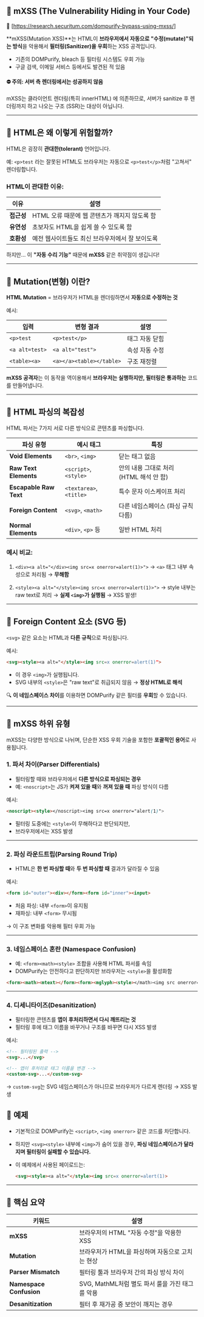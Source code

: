 ## 🩻 mXSS (The Vulnerability Hiding in Your Code)
🔗 [https://research.securitum.com/dompurify-bypass-using-mxss/]


\*\*mXSS(Mutation XSS)\*\*는 HTML이 **브라우저에서 자동으로 "수정(mutate)"되는 방식**을 악용해서
**필터링(Sanitizer)을 우회**하는 XSS 공격입니다.

* 기존의 DOMPurify, bleach 등 필터링 시스템도 우회 가능
* 구글 검색, 이메일 서비스 등에서도 발견된 적 있음

#### ⛔️ 주의: 서버 측 렌더링에서는 성공하지 않음
mXSS는 클라이언트 렌더링(특히 innerHTML) 에 의존하므로, 서버가 sanitize 후 렌더링까지 하고 나오는 구조 (SSR)는 대상이 아닙니다.

---

## 🔧 HTML은 왜 이렇게 위험할까?

HTML은 굉장히 **관대한(tolerant)** 언어입니다.

예:
`<p>test` 라는 잘못된 HTML도 브라우저는
자동으로 `<p>test</p>`처럼 "고쳐서" 렌더링합니다.

### HTML이 관대한 이유:

| 이유      | 설명                           |
| ------- | ---------------------------- |
| **접근성** | HTML 오류 때문에 웹 콘텐츠가 깨지지 않도록 함 |
| **유연성** | 초보자도 HTML을 쉽게 쓸 수 있도록 함      |
| **호환성** | 예전 웹사이트들도 최신 브라우저에서 잘 보이도록   |

하지만… 이 **"자동 수리 기능"** 때문에 **mXSS** 같은 취약점이 생깁니다!

---

## 🔁 Mutation(변형) 이란?

**HTML Mutation** = 브라우저가 HTML을 렌더링하면서 **자동으로 수정하는 것**

예시:

| 입력             | 변형 결과                    | 설명       |
| -------------- | ------------------------ | -------- |
| `<p>test`      | `<p>test</p>`            | 태그 자동 닫힘 |
| `<a alt=test>` | `<a alt="test">`         | 속성 자동 수정 |
| `<table><a>`   | `<a></a><table></table>` | 구조 재정렬   |

**mXSS 공격자**는 이 동작을 역이용해서
**브라우저는 실행하지만, 필터링은 통과하는** 코드를 만들어냅니다.

---

## 🧠 HTML 파싱의 복잡성

HTML 파서는 7가지 서로 다른 방식으로 콘텐츠를 파싱합니다.

| 파싱 유형                  | 예시 태그                   | 특징                         |
| ---------------------- | ----------------------- | -------------------------- |
| **Void Elements**      | `<br>`, `<img>`         | 닫는 태그 없음                   |
| **Raw Text Elements**  | `<script>`, `<style>`   | 안의 내용 그대로 처리 (HTML 해석 안 함) |
| **Escapable Raw Text** | `<textarea>`, `<title>` | 특수 문자 이스케이프 처리             |
| **Foreign Content**    | `<svg>`, `<math>`       | 다른 네임스페이스 (파싱 규칙 다름)       |
| **Normal Elements**    | `<div>`, `<p>` 등        | 일반 HTML 처리                 |

### 예시 비교:

1. `<div><a alt="</div><img src=x onerror=alert(1)>">`
   → `<a>` 태그 내부 속성으로 처리됨 → **무해함**

2. `<style><a alt="</style><img src=x onerror=alert(1)>">`
   → style 내부는 raw text로 처리 → **실제 `<img>`가 실행됨** → XSS 발생!

---

## 🧬 Foreign Content 요소 (SVG 등)

`<svg>` 같은 요소는 HTML과 **다른 규칙**으로 파싱됩니다.

예시:

```html
<svg><style><a alt="</style><img src=x onerror=alert(1)">
```

* 이 경우 `<img>`가 실행됩니다.
* SVG 내부의 `<style>`은 "raw text"로 취급되지 않음 → **정상 HTML로 해석**

🔍 **이 네임스페이스 차이**를 이용하면 DOMPurify 같은 필터를 **우회**할 수 있습니다.

---

## 🧪 mXSS 하위 유형

mXSS는 다양한 방식으로 나뉘며, 단순한 XSS 우회 기술을 포함한 **포괄적인 용어**로 사용됩니다.

### 1. 파서 차이(Parser Differentials)

* 필터링할 때와 브라우저에서 **다른 방식으로 파싱되는 경우**
* 예: `<noscript>`는 JS가 **켜져 있을 때**와 **꺼져 있을 때** 파싱 방식이 다름

예시:

```html
<noscript><style></noscript><img src=x onerror="alert(1)">
```

* 필터링 도중에는 `<style>`이 무해하다고 판단되지만,
* 브라우저에서는 XSS 발생

---

### 2. 파싱 라운드트립(Parsing Round Trip)

* HTML은 **한 번 파싱할 때**와 **두 번 파싱할 때** 결과가 달라질 수 있음

예시:

```html
<form id="outer"><div></form><form id="inner"><input>
```

* 처음 파싱: 내부 `<form>`이 유지됨
* 재파싱: 내부 `<form>` 무시됨

→ 이 구조 변화를 악용해 필터 우회 가능

---

### 3. 네임스페이스 혼란 (Namespace Confusion)

* 예: `<form><math><style>` 조합을 사용해 HTML 파서를 속임
* DOMPurify는 안전하다고 판단하지만 브라우저는 `<style>`을 활성화함

```html
<form><math><mtext></form><form><mglyph><style></math><img src onerror=alert(1)>
```

---

### 4. 디세니타이즈(Desanitization)

* 필터링한 콘텐츠를 **앱이 후처리하면서 다시 깨뜨리는 것**
* 필터링 후에 태그 이름을 바꾸거나 구조를 바꾸면 다시 XSS 발생

예시:

```html
<!-- 필터링된 출력 -->
<svg>...</svg>

<!-- 앱이 후처리로 태그 이름을 변경 -->
<custom-svg>...</custom-svg>
```

→ `custom-svg`는 SVG 네임스페이스가 아니므로 브라우저가 다르게 렌더링 → XSS 발생



## 🧪 예제 

* 기본적으로 DOMPurify는 `<script>`, `<img onerror>` 같은 코드를 차단합니다.
* 하지만 `<svg><style>` 내부에 `<img>`가 숨어 있을 경우, **파싱 네임스페이스가 달라지며 필터링이 실패할 수 있습니다.**
* 이 예제에서 사용된 페이로드는:

  ```html
  <svg><style><a alt="</style><img src=x onerror=alert(1)>
  ```

---

## 📌 핵심 요약

| 키워드                     | 설명                               |
| ----------------------- | -------------------------------- |
| **mXSS**                | 브라우저의 HTML "자동 수정"을 악용한 XSS      |
| **Mutation**            | 브라우저가 HTML을 파싱하며 자동으로 고치는 현상     |
| **Parser Mismatch**     | 필터링 툴과 브라우저 간의 파싱 방식 차이          |
| **Namespace Confusion** | SVG, MathML처럼 별도 파서 룰을 가진 태그를 악용 |
| **Desanitization**      | 필터 후 재가공 중 보안이 깨지는 경우            |

